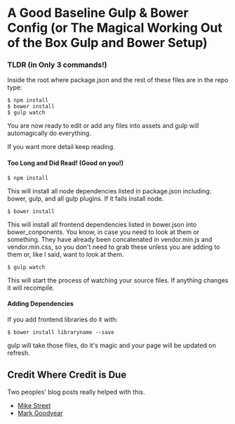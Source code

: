 A Good Baseline Gulp & Bower Config (or The Magical Working Out of the Box Gulp and Bower Setup)
=======================================================

### TLDR (in Only 3 commands!)

Inside the root where package.json and the rest of these files are in the repo type: 

	$ npm install
	$ bower install
	$ gulp watch

You are now ready to edit or add any files into assets and gulp will automagically do everything. 

If you want more detail keep reading.


#### Too Long and Did Read! (Good on you!)

	$ npm install

This will install all node dependencies listed in package.json including: bower, gulp, and all gulp plugins. If it fails install node.

	$ bower install

This will install all frontend dependencies listed in bower.json into bower_conponents. You know, in case you need to look at them or something. They have already been concatenated in vendor.min.js and vendor.min.css, so you don't need to grab these unless you are adding to them or, like I said, want to look at them.

	$ gulp watch

This will start the process of watching your source files. If anything changes it will recompile. 

#### Adding Dependencies 

If you add frontend libraries do it with: 

	$ bower install libraryname --save 

gulp will take those files, do it's magic and your page will be updated on refresh. 


## Credit Where Credit is Due

Two peoples' blog posts really helped with this.

- [Mike Street](http://www.mikestreety.co.uk/blog/an-advanced-gulpjs-file)
- [Mark Goodyear](http://markgoodyear.com/2014/01/getting-started-with-gulp/)
